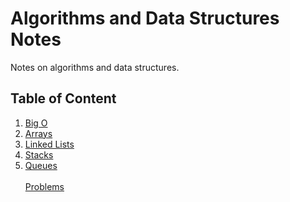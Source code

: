 # Algorithms and Data Structures Notes
Notes on algorithms and data structures.

## Table of Content

<ol>
    <li><a href="./01 - Big O/">Big O</a></li>
    <li><a href="./02 - Arrays/">Arrays</a></li>
    <li><a href="./03 - Linked Lists/">Linked Lists</a></li>
    <li><a href="./04 - Stacks/">Stacks</a></li>
    <li><a href="./05 - Queues/">Queues</a></li>
</ul>
<br>
<a href="./Problems/">Problems</a>
